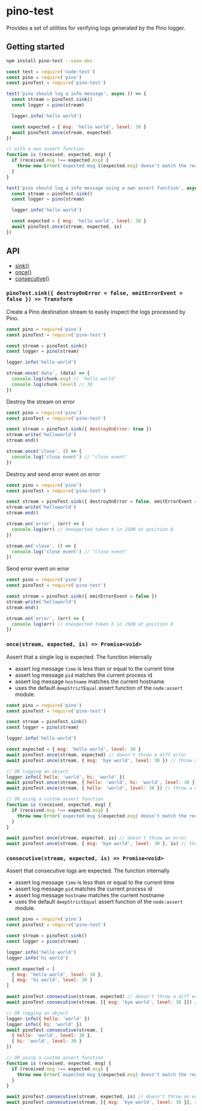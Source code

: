 # pino-test

Provides a set of utilities for verifying logs generated by the Pino logger.

## Getting started
```sh
npm install pino-test --save-dev
```

```js
const test = require('node:test')
const pino = require('pino')
const pinoTest = require('pino-test')

test('pino should log a info message', async () => {
  const stream = pinoTest.sink()
  const logger = pino(stream)

  logger.info('hello world')

  const expected = { msg: 'hello world', level: 30 }
  await pinoTest.once(stream, expected)
})

// with a own assert function
function is (received, expected, msg) {
  if (received.msg !== expected.msg) {
    throw new Error(`expected msg ${expected.msg} doesn't match the received one ${received.msg}`)
  }
}

test('pino should log a info message using a own assert function', async () => {
  const stream = pinoTest.sink()
  const logger = pino(stream)

  logger.info('hello world')

  const expected = { msg: 'hello world', level: 30 }
  await pinoTest.once(stream, expected, is)
})
```

## API

* [sink()](#sink)
* [once()](#once)
* [consecutive()](#consecutive)

<a id="sink"></a>
### `pinoTest.sink({ destroyOnError = false, emitErrorEvent = false }) => Transform`
Create a Pino destination stream to easily inspect the logs processed by Pino.

```js
const pino = require('pino')
const pinoTest = require('pino-test')

const stream = pinoTest.sink()
const logger = pino(stream)

logger.info('hello world')

stream.once('data', (data) => {
  console.log(chunk.msg) // 'hello world'
  console.log(chunk.level) // 30
})
```
Destroy the stream on error
```js
const pino = require('pino')
const pinoTest = require('pino-test')

const stream = pinoTest.sink({ destroyOnError: true })
stream.write('helloworld')
stream.end()

stream.once('close', () => {
  console.log('close event') // "close event"
})
```
Destroy and send error event on error
```js
const pino = require('pino')
const pinoTest = require('pino-test')

const stream = pinoTest.sink({ destroyOnError = false, emitErrorEvent = false })
stream.write('helloworld')
stream.end()

stream.on('error', (err) => {
  console.log(err) // Unexpected token h in JSON at position 0
})

stream.on('close', () => {
  console.log('close event') // "close event"
})
```
Send error event on error
```js
const pino = require('pino')
const pinoTest = require('pino-test')

const stream = pinoTest.sink({ emitErrorEvent = false })
stream.write('helloworld')
stream.end()

stream.on('error', (err) => {
  console.log(err) // Unexpected token h in JSON at position 0
})
```
<a id="once"></a>
### `once(stream, expected, is) => Promise<void>`
Assert that a single log is expected.
The function internally
- assert log message `time` is less than or equal to the current time
- assert log message `pid` matches the current process id
- assert log message `hostname` matches the current hostname
- uses the default `deepStrictEqual` assert function of the `node:assert` module.

```js
const pino = require('pino')
const pinoTest = require('pino-test')

const stream = pinoTest.sink()
const logger = pino(stream)

logger.info('hello world')

const expected = { msg: 'hello world', level: 30 }
await pinoTest.once(stream, expected) // doesn't throw a diff error
await pinoTest.once(stream, { msg: 'bye world', level: 30 }) // throw a diff error

// OR logging an object
logger.info({ hello: 'world', hi: 'world' })
await pinoTest.once(stream, { hello: 'world', hi: 'world', level: 30 }) // doesn't throw a diff error
await pinoTest.once(stream, { hello: 'world', level: 30 }) // throw a diff error

// OR using a custom assert function
function is (received, expected, msg) {
  if (received.msg !== expected.msg) {
    throw new Error(`expected msg ${expected.msg} doesn't match the received one ${received.msg}`)
  }
}

await pinoTest.once(stream, expected, is) // doesn't throw an error
await pinoTest.once(stream, { msg: 'bye world', level: 30 }, is) // throw an error
```
<a id="consecutive"></a>
### `consecutive(stream, expected, is) => Promise<void>`
Assert that consecutive logs are expected.
The function internally
- assert log message `time` is less than or equal to the current time
- assert log message `pid` matches the current process id
- assert log message `hostname` matches the current hostname
- uses the default `deepStrictEqual` assert function of the `node:assert` module.

```js
const pino = require('pino')
const pinoTest = require('pino-test')

const stream = pinoTest.sink()
const logger = pino(stream)

logger.info('hello world')
logger.info('hi world')

const expected = [
  { msg: 'hello world', level: 30 },
  { msg: 'hi world', level: 30 }
]

await pinoTest.consecutive(stream, expected) // doesn't throw a diff error
await pinoTest.consecutive(stream, [{ msg: 'bye world', level: 30 }]) // throw a diff error

// OR logging an object
logger.info({ hello: 'world' })
logger.info({ hi: 'world' })
await pinoTest.consecutive(stream, [
  { hello: 'world', level: 30 },
  { hi: 'world', level: 30 }
])

// OR using a custom assert function
function is (received, expected, msg) {
  if (received.msg !== expected.msg) {
    throw new Error(`expected msg ${expected.msg} doesn't match the received one ${received.msg}`)
  }
}

await pinoTest.consecutive(stream, expected, is) // doesn't throw an error
await pinoTest.consecutive(stream, [{ msg: 'bye world', level: 30 }], is) // throw an error
```